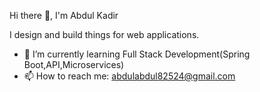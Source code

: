  Hi there 👋, I'm Abdul Kadir

I design and build things for web applications.

- 🌱 I’m currently learning Full Stack Development(Spring Boot,API,Microservices)
- 📫 How to reach me: abdulabdul82524@gmail.com

